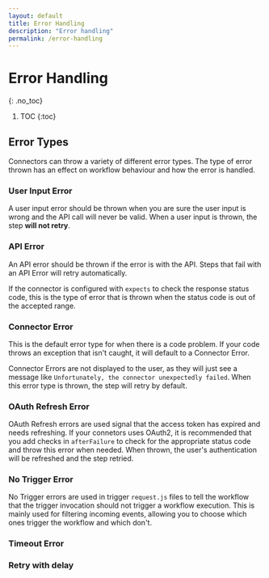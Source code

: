 ```yaml
---
layout: default
title: Error Handling
description: "Error handling"
permalink: /error-handling
---
```


# Error Handling
{: .no_toc}

1. TOC
{:toc}

## Error Types

Connectors can throw a variety of different error types.
The type of error thrown has an effect on workflow behaviour and how the error is handled.

### User Input Error

A user input error should be thrown when you are sure the user input is wrong and the API call will never be valid.
When a user input is thrown, the step **will not retry**.

### API Error

An API error should be thrown if the error is with the API.
Steps that fail with an API Error will retry automatically.

If the connector is configured with `expects` to check the response status code, this is the type of error that is thrown when the status code is out of the accepted range.

### Connector Error

This is the default error type for when there is a code problem.
If your code throws an exception that isn't caught, it will default to a Connector Error.

Connector Errors are not displayed to the user, as they will just see a message like `Unfortunately, the connector unexpectedly failed`.
When this error type is thrown, the step will retry by default.

### OAuth Refresh Error

OAuth Refresh errors are used signal that the access token has expired and needs refreshing. 
If your connetors uses OAuth2, it is recommended that you add checks in `afterFailure` to check for the appropriate status code and throw this error when needed.
When thrown, the user's authentication will be refreshed and the step retried.

### No Trigger Error

No Trigger errors are used in trigger `request.js` files to tell the workflow that the trigger invocation should not trigger a workflow execution.
This is mainly used for filtering incoming events, allowing you to choose which ones trigger the workflow and which don't.

### Timeout Error

### Retry with delay


